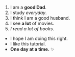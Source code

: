 1. I am a __good Dad__.
2. I study *everyday*.
3. I think I am a good husband.
  4. I see __a lot__ of movies.
  5. _I read a lot of books_.

* I hope I am doing this right.
* I like this tutorial.
* **One day at a time.**
:sparkles:
